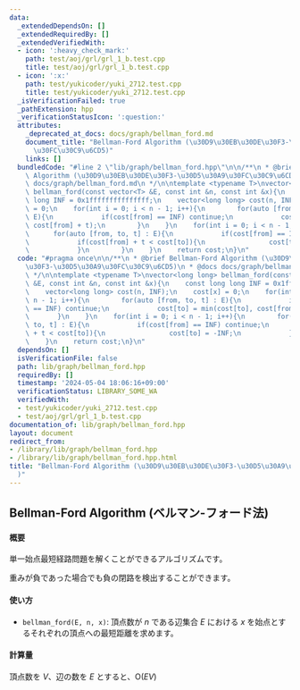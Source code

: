 ```yaml
---
data:
  _extendedDependsOn: []
  _extendedRequiredBy: []
  _extendedVerifiedWith:
  - icon: ':heavy_check_mark:'
    path: test/aoj/grl/grl_1_b.test.cpp
    title: test/aoj/grl/grl_1_b.test.cpp
  - icon: ':x:'
    path: test/yukicoder/yuki_2712.test.cpp
    title: test/yukicoder/yuki_2712.test.cpp
  _isVerificationFailed: true
  _pathExtension: hpp
  _verificationStatusIcon: ':question:'
  attributes:
    _deprecated_at_docs: docs/graph/bellman_ford.md
    document_title: "Bellman-Ford Algorithm (\u30D9\u30EB\u30DE\u30F3-\u30D5\u30A9\
      \u30FC\u30C9\u6CD5)"
    links: []
  bundledCode: "#line 2 \"lib/graph/bellman_ford.hpp\"\n\n/**\n * @brief Bellman-Ford\
    \ Algorithm (\u30D9\u30EB\u30DE\u30F3-\u30D5\u30A9\u30FC\u30C9\u6CD5)\n * @docs\
    \ docs/graph/bellman_ford.md\n */\n\ntemplate <typename T>\nvector<long long>\
    \ bellman_ford(const vector<T> &E, const int &n, const int &x){\n    const long\
    \ long INF = 0x1fffffffffffffff;\n    vector<long long> cost(n, INF);\n    cost[x]\
    \ = 0;\n    for(int i = 0; i < n - 1; i++){\n        for(auto [from, to, t] :\
    \ E){\n            if(cost[from] == INF) continue;\n            cost[to] = min(cost[to],\
    \ cost[from] + t);\n        }\n    }\n    for(int i = 0; i < n - 1; i++){\n  \
    \      for(auto [from, to, t] : E){\n            if(cost[from] == INF) continue;\n\
    \            if(cost[from] + t < cost[to]){\n                cost[to] = -INF;\n\
    \            }\n        }\n    }\n    return cost;\n}\n"
  code: "#pragma once\n\n/**\n * @brief Bellman-Ford Algorithm (\u30D9\u30EB\u30DE\
    \u30F3-\u30D5\u30A9\u30FC\u30C9\u6CD5)\n * @docs docs/graph/bellman_ford.md\n\
    \ */\n\ntemplate <typename T>\nvector<long long> bellman_ford(const vector<T>\
    \ &E, const int &n, const int &x){\n    const long long INF = 0x1fffffffffffffff;\n\
    \    vector<long long> cost(n, INF);\n    cost[x] = 0;\n    for(int i = 0; i <\
    \ n - 1; i++){\n        for(auto [from, to, t] : E){\n            if(cost[from]\
    \ == INF) continue;\n            cost[to] = min(cost[to], cost[from] + t);\n \
    \       }\n    }\n    for(int i = 0; i < n - 1; i++){\n        for(auto [from,\
    \ to, t] : E){\n            if(cost[from] == INF) continue;\n            if(cost[from]\
    \ + t < cost[to]){\n                cost[to] = -INF;\n            }\n        }\n\
    \    }\n    return cost;\n}\n"
  dependsOn: []
  isVerificationFile: false
  path: lib/graph/bellman_ford.hpp
  requiredBy: []
  timestamp: '2024-05-04 18:06:16+09:00'
  verificationStatus: LIBRARY_SOME_WA
  verifiedWith:
  - test/yukicoder/yuki_2712.test.cpp
  - test/aoj/grl/grl_1_b.test.cpp
documentation_of: lib/graph/bellman_ford.hpp
layout: document
redirect_from:
- /library/lib/graph/bellman_ford.hpp
- /library/lib/graph/bellman_ford.hpp.html
title: "Bellman-Ford Algorithm (\u30D9\u30EB\u30DE\u30F3-\u30D5\u30A9\u30FC\u30C9\u6CD5\
  )"
---
```

## Bellman-Ford Algorithm (ベルマン-フォード法)

#### 概要

単一始点最短経路問題を解くことができるアルゴリズムです。

重みが負であった場合でも負の閉路を検出することができます。

#### 使い方

- `bellman_ford(E, n, x)`: 頂点数が $n$ である辺集合 $E$ における $x$ を始点とするそれぞれの頂点への最短距離を求めます。

#### 計算量

頂点数を $V$、辺の数を $E$ とすると、$\mathrm{O}(EV)$